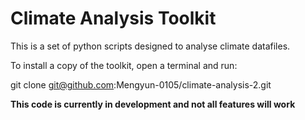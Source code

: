 # Climate Analysis Toolkit

This is a set of python scripts designed to analyse climate datafiles.

To install a copy of the toolkit, open a terminal and run:

git clone git@github.com:Mengyun-0105/climate-analysis-2.git


**This code is currently in development and not all features will work**


